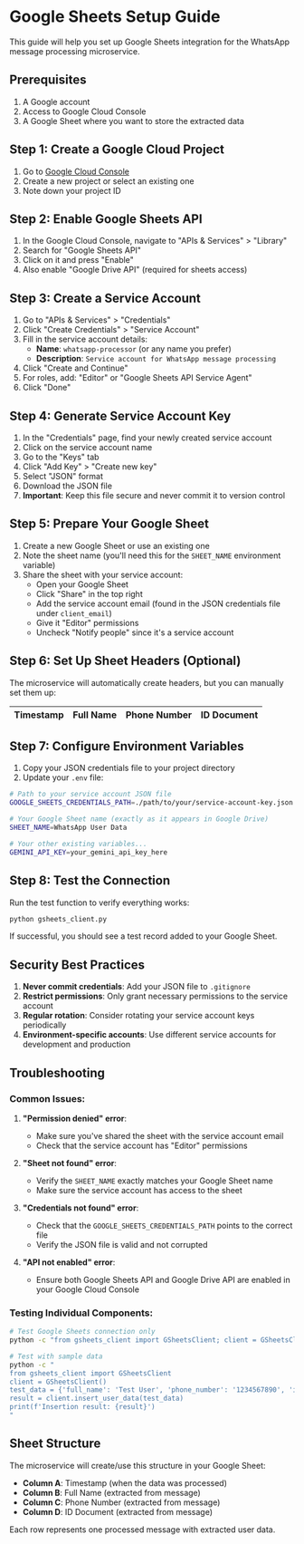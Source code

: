 # Google Sheets Setup Guide

This guide will help you set up Google Sheets integration for the WhatsApp message processing microservice.

## Prerequisites

1. A Google account
2. Access to Google Cloud Console
3. A Google Sheet where you want to store the extracted data

## Step 1: Create a Google Cloud Project

1. Go to [Google Cloud Console](https://console.cloud.google.com/)
2. Create a new project or select an existing one
3. Note down your project ID

## Step 2: Enable Google Sheets API

1. In the Google Cloud Console, navigate to "APIs & Services" > "Library"
2. Search for "Google Sheets API"
3. Click on it and press "Enable"
4. Also enable "Google Drive API" (required for sheets access)

## Step 3: Create a Service Account

1. Go to "APIs & Services" > "Credentials"
2. Click "Create Credentials" > "Service Account"
3. Fill in the service account details:
   - **Name**: `whatsapp-processor` (or any name you prefer)
   - **Description**: `Service account for WhatsApp message processing`
4. Click "Create and Continue"
5. For roles, add: "Editor" or "Google Sheets API Service Agent"
6. Click "Done"

## Step 4: Generate Service Account Key

1. In the "Credentials" page, find your newly created service account
2. Click on the service account name
3. Go to the "Keys" tab
4. Click "Add Key" > "Create new key"
5. Select "JSON" format
6. Download the JSON file
7. **Important**: Keep this file secure and never commit it to version control

## Step 5: Prepare Your Google Sheet

1. Create a new Google Sheet or use an existing one
2. Note the sheet name (you'll need this for the `SHEET_NAME` environment variable)
3. Share the sheet with your service account:
   - Open your Google Sheet
   - Click "Share" in the top right
   - Add the service account email (found in the JSON credentials file under `client_email`)
   - Give it "Editor" permissions
   - Uncheck "Notify people" since it's a service account

## Step 6: Set Up Sheet Headers (Optional)

The microservice will automatically create headers, but you can manually set them up:

| Timestamp | Full Name | Phone Number | ID Document |
|-----------|-----------|--------------|-------------|

## Step 7: Configure Environment Variables

1. Copy your JSON credentials file to your project directory
2. Update your `.env` file:

```bash
# Path to your service account JSON file
GOOGLE_SHEETS_CREDENTIALS_PATH=./path/to/your/service-account-key.json

# Your Google Sheet name (exactly as it appears in Google Drive)
SHEET_NAME=WhatsApp User Data

# Your other existing variables...
GEMINI_API_KEY=your_gemini_api_key_here
```

## Step 8: Test the Connection

Run the test function to verify everything works:

```bash
python gsheets_client.py
```

If successful, you should see a test record added to your Google Sheet.

## Security Best Practices

1. **Never commit credentials**: Add your JSON file to `.gitignore`
2. **Restrict permissions**: Only grant necessary permissions to the service account
3. **Regular rotation**: Consider rotating your service account keys periodically
4. **Environment-specific accounts**: Use different service accounts for development and production

## Troubleshooting

### Common Issues:

1. **"Permission denied" error**:
   - Make sure you've shared the sheet with the service account email
   - Check that the service account has "Editor" permissions

2. **"Sheet not found" error**:
   - Verify the `SHEET_NAME` exactly matches your Google Sheet name
   - Make sure the service account has access to the sheet

3. **"Credentials not found" error**:
   - Check that the `GOOGLE_SHEETS_CREDENTIALS_PATH` points to the correct file
   - Verify the JSON file is valid and not corrupted

4. **"API not enabled" error**:
   - Ensure both Google Sheets API and Google Drive API are enabled in your Google Cloud Console

### Testing Individual Components:

```bash
# Test Google Sheets connection only
python -c "from gsheets_client import GSheetsClient; client = GSheetsClient(); print('Connection successful!')"

# Test with sample data
python -c "
from gsheets_client import GSheetsClient
client = GSheetsClient()
test_data = {'full_name': 'Test User', 'phone_number': '1234567890', 'id_document': '12345'}
result = client.insert_user_data(test_data)
print(f'Insertion result: {result}')
"
```

## Sheet Structure

The microservice will create/use this structure in your Google Sheet:

- **Column A**: Timestamp (when the data was processed)
- **Column B**: Full Name (extracted from message)
- **Column C**: Phone Number (extracted from message)
- **Column D**: ID Document (extracted from message)

Each row represents one processed message with extracted user data.